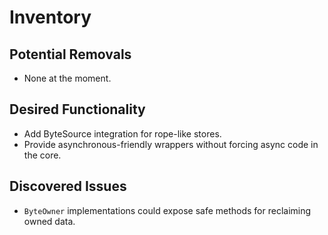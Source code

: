 # Inventory

## Potential Removals
- None at the moment.

## Desired Functionality
- Add ByteSource integration for rope-like stores.
- Provide asynchronous-friendly wrappers without forcing async code in the core.

## Discovered Issues
- `ByteOwner` implementations could expose safe methods for reclaiming owned data.
